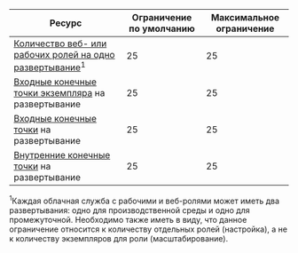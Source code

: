 Ресурс|Ограничение по умолчанию|Максимальное ограничение
---|---|---
[Количество веб- или рабочих ролей на одно развертывание](cloud-services-what-is.md)<sup>1</sup>|25|25
[Входные конечные точки экземпляра](http://msdn.microsoft.com/library/gg557552.aspx#InstanceInputEndpoint) на развертывание|25|25
[Входные конечные точки](http://msdn.microsoft.com/library/gg557552.aspx#InputEndpoint) на развертывание|25|25
[Внутренние конечные точки](http://msdn.microsoft.com/library/gg557552.aspx#InternalEndpoint) на развертывание|25|25

<sup>1</sup>Каждая облачная служба с рабочими и веб-ролями может иметь два развертывания: одно для производственной среды и одно для промежуточной. Необходимо также иметь в виду, что данное ограничение относится к количеству отдельных ролей (настройка), а не к количеству экземпляров для роли (масштабирование).

<!---HONumber=Oct15_HO3-->